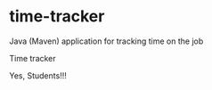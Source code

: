 # time-tracker
Java (Maven) application for tracking time on the job

Time tracker

Yes, Students!!!
